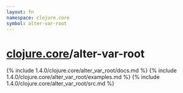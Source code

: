 ```yaml
---
layout: fn
namespace: clojure.core
symbol: alter-var-root
---
```


# [clojure.core](../)/alter-var-root

{% include 1.4.0/clojure.core/alter_var_root/docs.md %}
{% include 1.4.0/clojure.core/alter_var_root/examples.md %}
{% include 1.4.0/clojure.core/alter_var_root/src.md %}

